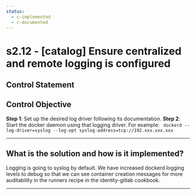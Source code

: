 ```yaml
---
status:
  - c-implemented
  - c-documented
---
```


# s2.12 - \[catalog\] Ensure centralized and remote logging is configured

## Control Statement

## Control Objective

**Step 1**: Set up the desired log driver following its documentation.    **Step 2**: Start the docker daemon using that logging driver.    For example:  ```  dockerd --log-driver=syslog --log-opt syslog-address=tcp://192.xxx.xxx.xxx  ```

______________________________________________________________________

## What is the solution and how is it implemented?

Logging is going to syslog by default.  We have increased dockerd logging
levels to debug so that we can see container creation messages for more
auditability in the runners recipe in the identity-gitlab cookbook.

______________________________________________________________________
